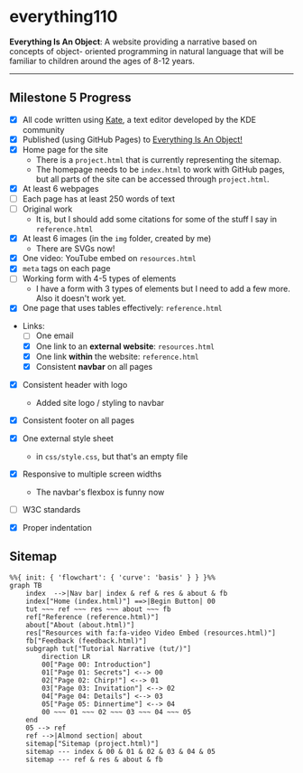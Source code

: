 # everything110

**Everything Is An Object**: A website providing a narrative based on concepts of object-
oriented programming in natural language that will be familiar to children around the ages of 8-12 years.

---

## Milestone 5 Progress

- [x] All code written using [Kate](https://kate-editor.org/), a text editor developed by the KDE community
- [x] Published (using GitHub Pages) to [Everything Is An Object!](https://almondjoycam.github.io/everything110/index.html)
- [x] Home page for the site
    - There is a `project.html` that is currently representing the sitemap.
    - The homepage needs to be `index.html` to work with GitHub pages, but all parts of the site can be accessed through `project.html`.
- [x] At least 6 webpages
- [ ] Each page has at least 250 words of text
- [ ] Original work
    - It is, but I should add some citations for some of the stuff I say in `reference.html`
- [x] At least 6 images (in the `img` folder, created by me)
    - There are SVGs now!
- [x] One video: YouTube embed on `resources.html`
- [x] `meta` tags on each page
- [ ] Working form with 4-5 types of elements
    - I have a form with 3 types of elements but I need to add a few more. Also it doesn't work yet.
- [x] One page that uses tables effectively: `reference.html`
- Links:
    - [ ] One email
    - [x] One link to an **external website**: `resources.html`
    - [x] One link **within** the website: `reference.html`
    - [x] Consistent **navbar** on all pages
- [x] Consistent header with logo
    - Added site logo / styling to navbar
- [x] Consistent footer on all pages
- [x] One external style sheet
    - in `css/style.css`, but that's an empty file
- [x] Responsive to multiple screen widths
    - The navbar's flexbox is funny now
- [ ] W3C standards
- [x] Proper indentation


## Sitemap

```mermaid
%%{ init: { 'flowchart': { 'curve': 'basis' } } }%%
graph TB
    index  -->|Nav bar| index & ref & res & about & fb
    index["Home (index.html)"] ==>|Begin Button| 00
    tut ~~~ ref ~~~ res ~~~ about ~~~ fb
    ref["Reference (reference.html)"]
    about["About (about.html)"]
    res["Resources with fa:fa-video Video Embed (resources.html)"]
    fb["Feedback (feedback.html)"]
    subgraph tut["Tutorial Narrative (tut/)"]
        direction LR
        00["Page 00: Introduction"]
        01["Page 01: Secrets"] <--> 00
        02["Page 02: Chirp!"] <--> 01
        03["Page 03: Invitation"] <--> 02
        04["Page 04: Details"] <--> 03
        05["Page 05: Dinnertime"] <--> 04
        00 ~~~ 01 ~~~ 02 ~~~ 03 ~~~ 04 ~~~ 05
    end
    05 --> ref
    ref -->|Almond section| about
    sitemap["Sitemap (project.html)"]
    sitemap --- index & 00 & 01 & 02 & 03 & 04 & 05
    sitemap --- ref & res & about & fb
```
